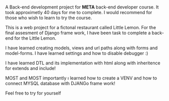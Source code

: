 #
A Back-end development project for **META** back-end developer course. It took approximetly 40 days for me to complete. I would recommend for those who wish to learn to try the course.

This is a web project for a fictonal restaurant called Little Lemon. For the final assesment of Django frame work, I have been task to complete a back-end for the Little Lemon.

I have learned creating models, views and url paths along with forms and model-forms. I have learned settings and how to disable debugger :\)

I have learned DTL and its implementation with html along with inheritence for extends and include!

MOST and MOST importantly ı learned how to create a VENV and how to connect MYSQL database with DJANGo frame work!

Feel free to try for yourself
